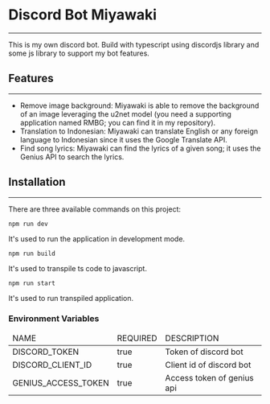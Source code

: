 # Discord Bot Miyawaki
___
This is my own discord bot. Build with typescript using discordjs library and some js library to support my bot features.

## Features
___
- Remove image background: Miyawaki is able to remove the background of an image leveraging the u2net model (you need a supporting application named RMBG; you can find it in my repository).
- Translation to Indonesian: Miyawaki can translate English or any foreign language to Indonesian since it uses the Google Translate API.
- Find song lyrics: Miyawaki can find the lyrics of a given song; it uses the Genius API to search the lyrics.
## Installation
___
There are three available commands on this project:
```shell
npm run dev
```
It's used to run the application in development mode.
```shell
npm run build
```
It's used to transpile ts code to javascript.
```shell
npm run start
```
It's used to run transpiled application. 

### Environment Variables
<table>
    <thead>
        <tr>
            <td>NAME</td>
            <td>REQUIRED</td>
            <td>DESCRIPTION</td>
        </tr>
    </thead>
    <tr>
        <td>DISCORD_TOKEN</td>
        <td>true</td>
        <td>Token of discord bot</td>
    </tr>
    <tr>
        <td>DISCORD_CLIENT_ID</td>
        <td>true</td>
        <td>Client id of discord bot</td>
    </tr><tr>
        <td>GENIUS_ACCESS_TOKEN</td>
        <td>true</td>
        <td>Access token of genius api</td>
    </tr>
</table>